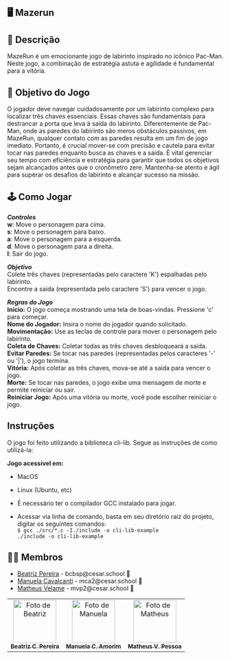 ## 🖥️ Mazerun


## 📄 Descrição

<p>MazeRun é um emocionante jogo de labirinto inspirado no icônico Pac-Man. Neste jogo, a combinação de estratégia astuta e agilidade é fundamental para a vitória. </p>

## 🎲 Objetivo do Jogo

<p>O jogador deve navegar cuidadosamente por um labirinto complexo para localizar três chaves essenciais. Essas chaves são fundamentais para destrancar a porta que leva à saída do labirinto. Diferentemente de Pac-Man, onde as paredes do labirinto são meros obstáculos passivos, em MazeRun, qualquer contato com as paredes resulta em um fim de jogo imediato. Portanto, é crucial mover-se com precisão e cautela para evitar tocar nas paredes enquanto busca as chaves e a saída. É vital gerenciar seu tempo com eficiência e estratégia para garantir que todos os objetivos sejam alcançados antes que o cronômetro zere. Mantenha-se atento e ágil para superar os desafios do labirinto e alcançar sucesso na missão.</p>

## 🕹️ Como Jogar

***Controles*** <br>
**w**: Move o personagem para cima.<br>
**s**: Move o personagem para baixo.<br>
**a**: Move o personagem para a esquerda. <br>
**d**: Move o personagem para a direita.<br>
**l**: Sair do jogo.<br>


***Objetivo*** <br>
Colete três chaves (representadas pelo caractere 'K') espalhadas pelo labirinto.<br>
Encontre a saída (representada pelo caractere 'S') para vencer o jogo.<br>


***Regras do Jogo*** <br>
**Início:** O jogo começa mostrando uma tela de boas-vindas. Pressione 'c' para começar.<br>
**Nome do Jogador:** Insira o nome do jogador quando solicitado.<br>
**Movimentação:** Use as teclas de controle para mover o personagem pelo labirinto.<br>
**Coleta de Chaves:** Coletar todas as três chaves desbloqueará a saída. <br>
**Evitar Paredes:** Se tocar nas paredes (representadas pelos caracteres '-' ou '|'), o jogo termina.<br>
**Vitória:** Após coletar as três chaves, mova-se até a saída para vencer o jogo. <br>
**Morte:** Se tocar nas paredes, o jogo exibe uma mensagem de morte e permite reiniciar ou sair.<br>
**Reiniciar Jogo:** Após uma vitória ou morte, você pode escolher reiniciar o jogo. <br>

## Instruções <br>
O jogo foi feito utilizando a biblioteca cli-lib. Segue as instruções de como utilizá-la:<br>


**Jogo acessível em:**<br>
- MacOS<br>
- Linux (Ubuntu, etc)<br>

- É necessário ter o compilador GCC instalado para jogar.<br>
- Acessar via linha de comando, basta em seu diretório raiz do projeto, digitar os seguintes comandos:<br>
  `$ gcc ./src/*.c -I./include -o cli-lib-example`<br>
  `./include -o cli-lib-example`
## 👩‍💻 Membros

<ul>
  <li>
    <a href="https://github.com/biapereira2">Beatriz Pereira</a> -
    bcbsp@cesar.school 📩
  </li>
  <li>
    <a href="https://github.com/Manuelaamorim">Manuela Cavalcanti</a> -
    mca2@cesar.school 📩
  </li>
  <li>
    <a href="https://github.com/MatheusVelame">Matheus Velame</a> -
    mvp2@cesar.school 📩
  </li>
</ul>

<table>
  <tr>
    <td align="center">
      <a href="https://github.com/biapereira2">
        <img src="https://avatars3.githubusercontent.com/biapereira2" width="100px;" alt="Foto de Beatriz"/><br>
        <sub>
          <b>Beatriz C. Pereira</b>
        </sub>
      </a>
    </td>
    <td align="center">
      <a href="https://github.com/Manuelaamorim">
        <img src="https://avatars.githubusercontent.com/Manuelaamorim" width="100px;" alt="Foto de Manuela"/><br>
        <sub>
          <b>Manuela C. Amorim</b>
        </sub>
      </a>
    </td>
    <td align="center">
      <a href="https://github.com/MatheusVelame">
        <img src="https://avatars.githubusercontent.com/MatheusVelame" width="100px;" alt="Foto de Matheus"/><br>
        <sub>
          <b>Matheus V. Pessoa</b>
        </sub>
      </a>
    </td>
  </tr>
</table>
